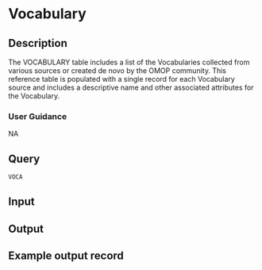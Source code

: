 <!--

-->

# Vocabulary










 

## Description
The VOCABULARY table includes a list of the Vocabularies collected from various sources or created de novo by the OMOP community. This reference table is populated with a single record for each Vocabulary source and includes a descriptive name and other associated attributes for the Vocabulary.
### User Guidance
NA



 
## Query
```sql
VOCA
```








 

## Input




 

## Output



 

## Example output record





